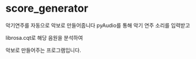 # score_generator
악기연주를 자동으로 악보로 만들어줍니다
pyAudio를 통해 악기 연주 소리를 입력받고

librosa.cqt로 해당 음원을 분석하여

악보로 만들어주는 프로그램입니다.
